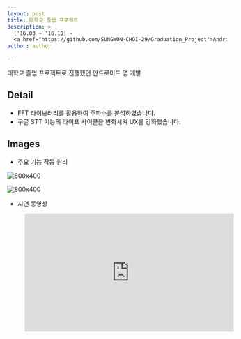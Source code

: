 ```yaml
---
layout: post
title: 대학교 졸업 프로젝트
description: >
  ['16.03 ~ '16.10] -
  <a href="https://github.com/SUNGWON-CHOI-29/Graduation_Project">Android Native Application</a>
author: author

---
```


대학교 졸업 프로젝트로 진행했던 안드로이드 앱 개발

## Detail

* FFT 라이브러리를 활용하여 주파수를 분석하였습니다.
* 구글 STT 기능의 라이프 사이클을 변화시켜 UX를 강화했습니다.


## Images

* 주요 기능 작동 원리

![800x400](https://sungwon-choi-29.github.io/assets/img/blog/gradu_1.png)

![800x400](https://sungwon-choi-29.github.io/assets/img/blog/gradu_2.png)

* 시연 동영상

<figure>
  <iframe width="480" height="270" src="https://www.youtube.com/embed/jF0x-ZTjUHM" frameborder="0" allow="accelerometer; autoplay; encrypted-media; gyroscope; picture-in-picture" allowfullscreen></iframe>
</figure>
